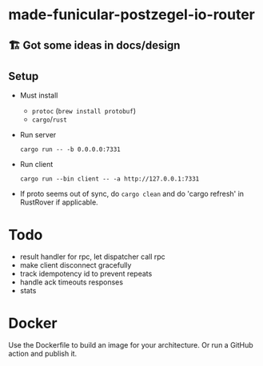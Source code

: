 # made-funicular-postzegel-io-router

## 🏗️ Got some ideas in docs/design

## Setup

* Must install
  * `protoc` (`brew install protobuf`)
  * `cargo`/`rust`

* Run server
  
  ```shell
  cargo run -- -b 0.0.0.0:7331
  ```

* Run client

  ```shell
  cargo run --bin client -- -a http://127.0.0.1:7331
  ```

* If proto seems out of sync, do `cargo clean` and do 'cargo refresh' in RustRover if applicable.

# Todo
- result handler for rpc, let dispatcher call rpc
- make client disconnect gracefully
- track idempotency id to prevent repeats
- handle ack timeouts responses
- stats

# Docker
Use the Dockerfile to build an image for your architecture. Or run a GitHub action and publish it.